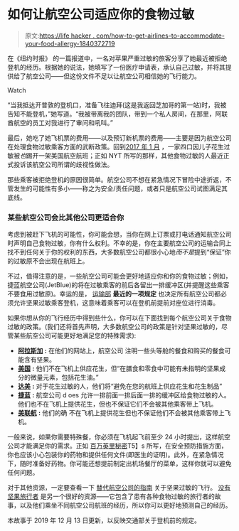 # 如何让航空公司适应你的食物过敏

> 原文:[https://life hacker . com/how-to-get-airlines-to-accommodate-your-food-allergy-1840372719](https://lifehacker.com/how-to-get-airlines-to-accommodate-your-food-allergy-1840372719)

在《纽约时报》 的一篇报道中，一名对苹果严重过敏的旅客分享了她最近被拒绝登机的经历。根据她的说法，她填写了一份医疗申请表，承认自己过敏，并将其提供给了航空公司——但这份文件不足以让航空公司相信她的飞行能力。

Watch

“当我抵达开普敦的登机口，准备飞往迪拜(这是我返回芝加哥的第一站)时，我被告知不能登机，”她写道。“我被带离我的团队，带到一个私人房间，在那里，阿联酋航空的员工对我进行了审问和吼叫。”

最后，她吃了她飞机票的费用——以及预订新机票的费用——主要是因为航空公司在处理食物过敏乘客方面的武断政策。回到[2017 年 1 月](https://www.nytimes.com/2017/01/26/well/family/travelers-with-nut-allergies-clash-with-airlines.html?hp&action=click&pgtype=Homepage&clickSource=story-heading&module=first-column-region&region=top-news&WT.nav=top-news&_r=0) ，一家四口因儿子花生过敏被*也*踢开一架美国航空航班；正如 NYT 所写的那样，其他食物过敏的人最近正式投诉该航空公司所谓的歧视性做法。

那些乘客被拒绝登机的原因很简单。航空公司不想在紧急情况下冒险中途折返，不管发生的可能性有多小——称之为安全/责任问题，或者只是航空公司试图满足其底线。

### 某些航空公司会比其他公司更适合你

考虑到被赶下飞机的可能性，你可能会想，当你在网上订票或打电话通知航空公司时声明自己食物过敏，你有什么权利。不幸的是，你在主要航空公司的运输合同上找不到任何关于你的权利的东西，大多数航空公司都很小心地*而不是*提到“保证”你的过敏原不会出现在航班上。

不过，值得注意的是，一些航空公司可能会更好地适应你和你的食物过敏；例如，捷蓝航空公司(JetBlue)的将在过敏乘客的前后各留出一排缓冲区(并提醒这些乘客不要食用过敏原)。幸运的是， [运输部](https://www.transportation.gov/sites/dot.gov/files/docs/resources/individuals/aviation-consumer-protection/338841/fare-white-order-final.pdf) **最近的一项规定** 也决定所有航空公司都必须允许坚果过敏乘客登机，这意味着乘客可以在登机前提前对座位进行消毒。

如果你想从你的飞行经历中得到些什么，你可以在下面找到每个航空公司关于食物过敏的政策。(我们还将首先声明，大多数航空公司的政策是针对坚果过敏的，尽管某些航空公司可能更好地满足您的特殊需求):

*   [**阿拉斯加**](https://www.alaskaair.com/content/travel-info/accessible-services/specialservices-other) **:** 在他们的网站上，航空公司 注明一些头等舱的餐食和购买的餐食可能含有坚果。
*   [**美国**](https://www.allergicliving.com/2018/11/08/american-airlines-to-allow-passengers-with-nut-peanut-allergies-to-pre-board/) **:** 他们不在飞机上供应花生，但“在膳食和零食中可能有未指明的坚果成分的微量元素，包括花生油。”
*   [**达美**](https://www.delta.com/us/en/accessible-travel-services/dietary-needs-and-allergies) **:** 对于花生过敏的人，他们将“避免在您的航班上供应花生和花生制品”
*   [**捷蓝**](https://www.jetblue.com/at-the-airport/accessibility-assistance/other-medical-concerns) **:** 航空公司 d oes 允许一排前面一排后面一排的缓冲区给食物过敏的人。他们也不在飞机上提供花生，但也不保证它们不会被其他乘客带上飞机。
*   [**美联航**](https://www.united.com/ual/en/us/fly/travel/special-needs/food-allergies.html) **:** 他们的确 不在飞机上提供花生但也不保证他们不会被其他乘客带上飞机。

一般来说，如果你需要特殊餐，你必须在飞机起飞前至少 24 小时提出，这样航空公司才能满足你的需求。正如 [百万英里秘密](https://millionmilesecrets.com/guides/flying-with-food-allergies/)T5】s 所写，在安全预防措施方面，你也应该小心包装你的药物和提供任何文件(即医生的证明)。此外，在紧急情况下，随时准备好药物。你可能还想提前制定出机场餐厅的菜单，这样你就可以避免任何问题。

对于其他资源，一定要查看一下 [替代航空公司的指南](https://www.alternativeairlines.com/flying-with-nut-allergy) 关于坚果过敏的飞行。 [没有坚果旅行者](http://nonuttraveler.com/) 是另一个很好的资源——它包含了患有各种食物过敏的旅行者的故事，以及他们乘坐不同航空公司航班的经历，所以你可以更好地预测自己的经历。

本故事于 2019 年 12 月 13 日更新，以反映交通部关于登机前的规定。
